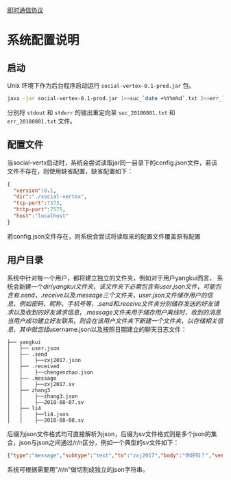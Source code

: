 
[即时通信协议](README.md)

# 系统配置说明

## 启动
Unix 环境下作为后台程序启动运行 `social-vertex-0.1-prod.jar` 包。

```bash
java -jar social-vertex-0.1-prod.jar 1>>suc_`date +%Y%m%d`.txt 2>>err_`date +%Y%m%d`.txt &
```
分别将 `stdout` 和 `stderr` 的输出重定向至 `suc_20180801.txt` 和 `err_20180801.txt` 文件。

## 配置文件
当social-vertx启动时，系统会尝试读取jar同一目录下的config.json文件，若该文件不存在，则使用缺省配置，缺省配置如下：

```json
{ 
  "version":0.1,
  "dir":"./social-vertex",
  "tcp-port":7373,
  "http-port":7575,
  "host":"localhost"
}
```

若config.json文件存在，则系统会尝试将读取来的配置文件覆盖原有配置

## 用户目录
系统中针对每一个用户，都将建立独立的文件夹，例如对于用户yangkui而言，
系统会新建一个${dir}/yangkui文件夹，该文件夹下必需包含有user.json文件，
可能包含有.send，.receive以及.message三个文件夹，user.json文件储存用户的信息，例如密码，昵称，手机号等，
.send和.receive文件夹分别储存发送的好友请求以及收到的好友请求信息，.message文件夹用于储存用户离线时，收到的消息
当用户成功建立好友联系，则会在该用户文件夹下新建一个文件夹，以存储相关信息，其中就包括$username.json以及按照日期建立的聊天日志文件：
```text       
├── yangkui    
│   ├── user.json    
│   ├── .send    
│   │    ├──zxj2017.json  
│   ├── .received  
│   │    ├──chengenzhao.json  
│   ├── .message  
│   │    ├──zxj2017.sv  
│   ├── zhang3   
│   │    ├──zhang3.json  
│   │    ├──2018-08-07.sv  
│   ├── li4  
│   │    ├──li4.json  
│   │    ├──2018-08-08.sv  
```

后缀为json文件格式均可直接解析为json，后缀为sv文件格式则是多个json的集合，json与json之间通过/r/n区分，例如一个典型的sv文件如下：  
```json
{"type":"message","subtype":"text","to":"zxj2017","body":"你好吗？","version":0.1,"from":"yangkui"}+"/r/n"+{"type":"message","subtype":"text","to":"zxj2017","body":"你好吗？","version":0.1,"from":"yangkui"}+"/r/n"  
```
系统可根据需要用"/r/n"做切割成独立的json字符串。
